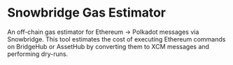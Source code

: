 # Snowbridge Gas Estimator

An off-chain gas estimator for Ethereum → Polkadot messages via Snowbridge. This tool estimates the cost of executing Ethereum commands on BridgeHub or AssetHub by converting them to XCM messages and performing dry-runs.


